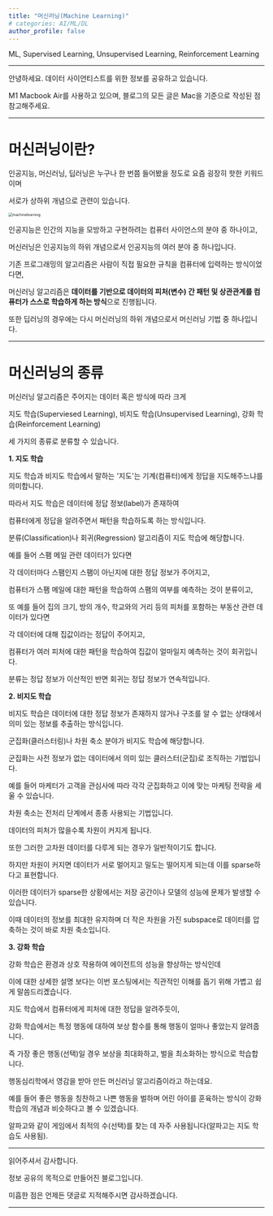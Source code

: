 ```yaml
---
title: "머신러닝(Machine Learning)"
# categories: AI/ML/DL
author_profile: false
---
```

ML, Supervised Learning, Unsupervised Learning, Reinforcement Learning

----

안녕하세요.
데이터 사이언티스트를 위한 정보를 공유하고 있습니다.

M1 Macbook Air를 사용하고 있으며, 블로그의 모든 글은 Mac을 기준으로 작성된 점 참고해주세요.

----

# 머신러닝이란?

인공지능, 머신러닝, 딥러닝은 누구나 한 번쯤 들어봤을 정도로 요즘 굉장히 핫한 키워드이며

서로가 상하위 개념으로 관련이 있습니다.

<img src="../../images/2022-04-07-machine_learning/machinelearning-9345010.png" alt="machinelearning" style="zoom:50%;" />

인공지능은 인간의 지능을 모방하고 구현하려는 컴퓨터 사이언스의 분야 중 하나이고,

머신러닝은 인공지능의 하위 개념으로서 인공지능의 여러 분야 중 하나입니다.

기존 프로그래밍의 알고리즘은 사람이 직접 필요한 규칙을 컴퓨터에 입력하는 방식이었다면,

머신러닝 알고리즘은 **데이터를 기반으로 데이터의 피처(변수) 간 패턴 및 상관관계를 컴퓨터가 스스로 학습하게 하는 방식**으로 진행됩니다.

또한 딥러닝의 경우에는 다시 머신러닝의 하위 개념으로서 머신러닝 기법 중 하나입니다.

----

# 머신러닝의 종류

머신러닝 알고리즘은 주어지는 데이터 혹은 방식에 따라 크게

지도 학습(Superviesed Learning), 비지도 학습(Unsupervised Learning), 강화 학습(Reinforcement Learning)

세 가지의 종류로 분류할 수 있습니다.

**1. 지도 학습**

지도 학습과 비지도 학습에서 말하는 '지도'는 기계(컴퓨터)에게 정답을 지도해주느냐를 의미합니다.

따라서 지도 학습은 데이터에 정답 정보(label)가 존재하여

컴퓨터에게 정답을 알려주면서 패턴을 학습하도록 하는 방식입니다.

분류(Classification)나 회귀(Regression) 알고리즘이 지도 학습에 해당합니다.

예를 들어 스팸 메일 관련 데이터가 있다면

각 데이터마다 스팸인지 스팸이 아닌지에 대한 정답 정보가 주어지고,

컴퓨터가 스팸 메일에 대한 패턴을 학습하여 스팸의 여부를 예측하는 것이 분류이고,

또 예를 들어 집의 크기, 방의 개수, 학교와의 거리 등의 피처를 포함하는 부동산 관련 데이터가 있다면

각 데이터에 대해 집값이라는 정답이 주어지고,

컴퓨터가 여러 피처에 대한 패턴을 학습하여 집값이 얼마일지 예측하는 것이 회귀입니다.

분류는 정답 정보가 이산적인 반면 회귀는 정답 정보가 연속적입니다.

**2. 비지도 학습**

비지도 학습은 데이터에 대한 정답 정보가 존재하지 않거나 구조를 알 수 없는 상태에서 의미 있는 정보를 추출하는 방식입니다.

군집화(클러스터링)나 차원 축소 분야가 비지도 학습에 해당합니다.

군집화는 사전 정보가 없는 데이터에서 의미 있는 클러스터(군집)로 조직하는 기법입니다.

예를 들어 마케터가 고객을 관심사에 따라 각각 군집화하고 이에 맞는 마케팅 전략을 세울 수 있습니다.

차원 축소는 전처리 단계에서 종종 사용되는 기법입니다.

데이터의 피처가 많을수록 차원이 커지게 됩니다.

또한 그러한 고차원 데이터를 다루게 되는 경우가 일반적이기도 합니다.

하지만 차원이 커지면 데이터가 서로 멀어지고 밀도는 떨어지게 되는데 이를 sparse하다고 표현합니다.

이러한 데이터가 sparse한 상황에서는 저장 공간이나 모델의 성능에 문제가 발생할 수 있습니다.

이때 데이터의 정보를 최대한 유지하며 더 작은 차원을 가진 subspace로 데이터를 압축하는 것이 바로 차원 축소입니다.

**3. 강화 학습**

강화 학습은 환경과 상호 작용하여 에이전트의 성능을 향상하는 방식인데

이에 대한 상세한 설명 보다는 이번 포스팅에서는 직관적인 이해를 돕기 위해 가볍고 쉽게 말씀드리곘습니다.

지도 학습에서 컴퓨터에게 피처에 대한 정답을 알려주듯이,

강화 학습에서는 특정 행동에 대하여 보상 함수를 통해 행동이 얼마나 좋았는지 알려줍니다.

즉 가장 좋은 행동(선택)일 경우 보상을 최대화하고, 벌을 최소화하는 방식으로 학습합니다.

행동심리학에서 영감을 받아 만든 머신러닝 알고리즘이라고 하는데요.

예를 들어 좋은 행동을 칭찬하고 나쁜 행동을 벌하며 어린 아이를 훈육하는 방식이 강화 학습의 개념과 비슷하다고 볼 수 있겠습니다.

알파고와 같이 게임에서 최적의 수(선택)를 찾는 데 자주 사용됩니다(알파고는 지도 학습도 사용됨).

----

읽어주셔서 감사합니다.

정보 공유의 목적으로 만들어진 블로그입니다.

미흡한 점은 언제든 댓글로 지적해주시면 감사하겠습니다.

----

